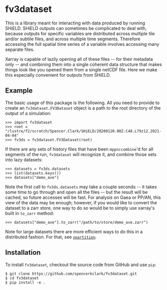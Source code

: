 # fv3dataset

This is a library meant for interacting with data produced by running SHiELD.
SHiELD outputs can sometimes be complicated to deal with, because outputs for
specific variables are distributed across multiple tile and/or subtile files,
and across multiple time segments.  Therefore accessing the full spatial time
series of a variable involves accessing many separate files.

Xarray is capable of lazily opening all of these files -- for their metadata
only -- and combining them into a single coherent data structure that makes
things look like you opened them from a single netCDF file.  Here we make this
especially convenient for outputs from SHiELD.

## Example

The basic usage of this package is the following.  All you need to provide to
create an `fv3dataset.FV3Dataset` object is a path to the root directory of the
output of a simulation:

```
>>> import fv3dataset
>>> root = "/lustre/f2/scratch/Spencer.Clark/SHiELD/20200120.00Z.C48.L79z12.2021-04-04"
>>> fv3ds = fv3dataset.FV3Dataset(root)
```

If there are any sets of history files that have been
`mppnccombine`'d for all segments of the run, `fv3dataset` will recognize it,
and combine those sets into lazy datasets:

```
>>> datasets = fv3ds.datasets
>>> list(datasets.keys())
>>> datasets["demo_ave"]
```

Note the first call to `fv3ds.datasets` may take a couple seconds -- it takes
some time to go through and open all the files -- but the result will be
cached, so future accesses will be fast.  For analysis on Gaea or PP/AN, this
view of the data may be enough; however, if you would like to convert the
dataset to a zarr store, one way to do so would be to simply use xarray's built
in `to_zarr` method:

```
>>> datasets["demo_ave"].to_zarr("/path/to/store/demo_ave.zarr")
```

Note for large datasets there are more efficient ways to do this in a
distributed fashion.  For that, see
[`xpartition`](https://github.com/spencerkclark/xpartition).

## Installation

To install `fv3dataset`, checkout the source code from GitHub and use `pip`:

```
$ git clone https://github.com/spencerkclark/fv3dataset.git
$ cd fv3dataset
$ pip install -e .
```
